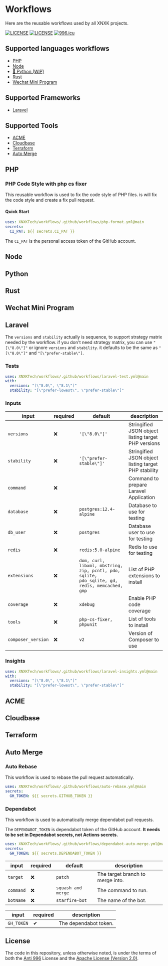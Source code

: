 # Workflows

Here are the reusable workflows used by all XNXK projects.

[![LICENSE](https://img.shields.io/badge/License-Anti%20996-blue.svg?style=flat-square)](https://github.com/996icu/996.ICU/blob/master/LICENSE)
[![LICENSE](https://img.shields.io/badge/License-Apache--2.0-green.svg?style=flat-square)](LICENSE-APACHE)
[![996.icu](https://img.shields.io/badge/Link-996.icu-red.svg?style=flat-square)](https://996.icu)

## Supported languages workflows

- [PHP](#php)
- [Node](#node)
- [🚧 Python (WIP)](#python)
- [Rust](#rust)
- [Wechat Mini Program](#wechat-mini-program)

## Supported Frameworks

- [Laravel](#laravel)

## Supported Tools

- [ACME](#acme)
- [Cloudbase](#cloudbase)
- [Terraform](#terraform)
- [Auto Merge](#auto-merge)

## PHP

### PHP Code Style with php cs fixer

This reusable workflow is used to fix the code style of PHP files. is will fix the code style and create a fix pull request.

#### Quick Start

```yaml
uses: XNXKTech/workflows/.github/workflows/php-format.yml@main
secrets:
  CI_PAT: ${{ secrets.CI_PAT }}
```

The `CI_PAT` is the personal access token of the GitHub account.

## Node

## Python

## Rust

## Wechat Mini Program

## Laravel

The `versions` and `stability` actually is sequence, to support strategy matrix needed by the workflow. if you don't need strategy matrix, you can use `"[\"8.0\"]"` or ignore `versions` and `stability`. it defaults to be the same as `"[\"8.0\"]"` and `"[\"prefer-stable\"]`.

### Tests

```yaml
uses: XNXKTech/workflows/.github/workflows/laravel-test.yml@main
with:
  versions: "[\"8.0\", \"8.1\"]"
  stability: "[\"prefer-lowest\", \"prefer-stable\"]"
```

### Inputs

| input              | required | default                                                                                       | description                                          |
|--------------------|----------|-----------------------------------------------------------------------------------------------|------------------------------------------------------|
| `versions`         | ❌        | `'[\"8.0\"]'`                                                                                 | Stringified JSON object listing target PHP versions  |
| `stability`        | ❌        | `'[\"prefer-stable\"]'`                                                                       | Stringified JSON object listing target PHP stability |
| `command`          | ❌        |                                                                                               | Command to prepare Laravel Application               |
| `database`         | ❌        | `postgres:12.4-alpine`                                                                        | Database to use for testing                          |
| `db_user`          | ❌        | `postgres`                                                                                    | Database user to use for testing                     |
| `redis`            | ❌        | `redis:5.0-alpine`                                                                            | Redis to use for testing                             |
| `extensions`       | ❌        | `dom, curl, libxml, mbstring, zip, pcntl, pdo, sqlite, pdo_sqlite, gd, redis, memcached, gmp` | List of PHP extensions to install                    |
| `coverage`         | ❌        | `xdebug`                                                                                      | Enable PHP code coverage                             |
| `tools`            | ❌        | `php-cs-fixer, phpunit`                                                                       | List of tools to install                             |
| `composer_version` | ❌        | `v2`                                                                                          | Version of Composer to use                           |

### Insights

```yaml
uses: XNXKTech/workflows/.github/workflows/laravel-insights.yml@main
with:
  versions: "[\"8.0\", \"8.1\"]"
  stability: "[\"prefer-lowest\", \"prefer-stable\"]"
```

## ACME

## Cloudbase

## Terraform

## Auto Merge

### Auto Rebase

This workflow is used to rebase the pull request automatically.

```yaml
uses: XNXKTech/workflows/.github/workflows/auto-rebase.yml@main
secrets:
  GH_TOKEN: ${{ secrets.GITHUB_TOKEN }}
```

### Dependabot

This workflow is used to automatically merge dependabot pull requests.

The `DEPENDABOT_TOKEN` is dependabot token of the GitHub account. **It needs to be set in Dependabot secrets, not Actions secrets.**

```yaml
uses: XNXKTech/workflows/.github/workflows/dependabot-auto-merge.yml@main
secrets:
  GH_TOKEN: ${{ secrets.DEPENDABOT_TOKEN }}
```

| input     | required | default            | description                      |
|-----------|----------|--------------------|----------------------------------|
| `target`  | ❌        | `patch`            | The target branch to merge into. |
| `command` | ❌        | `squash and merge` | The command to run.              |
| `botName` | ❌        | `starfire-bot`     | The name of the bot.             |

| input      | required | description           |
|------------|----------|-----------------------|
| `GH_TOKEN` | ✔        | The dependabot token. |

## License

The code in this repository, unless otherwise noted, is under the terms of both the [Anti 996](https://github.com/996icu/996.ICU/blob/master/LICENSE) License and the [Apache License (Version 2.0)](./LICENSE-APACHE).
